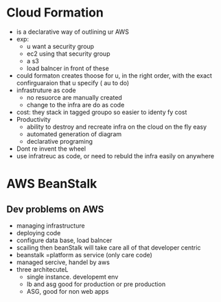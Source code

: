 # Cloud Formation
 - is a declarative way of outlining ur AWS
 - exp:
     - u want a security group
     - ec2 using that security group
     - a s3
     - load balncer in front of these
  - could formaton creates thoose for u, in the right order, with the exact confirguaraion that u specify ( au to do)
  - infrastruture as code
      - no resuorce are manually created
      - change to the infra are do as code
  - cost: they stack in tagged groupo so easier to identy fy cost
  - Productivity
      - ability to destroy and recreate infra on the cloud on the fly easy
      - automated generation of diagram
      - declarative programing
  - Dont re invent the wheel
 - use infratreuc as code, or need to rebuld the infra easily on anywhere
# AWS BeanStalk
 ## Dev problems on AWS
  - managing infrastructure
  - deploying code
  - configure data base, load balncer
  - scailing
 then beanStalk will take care all of that developer centric
 - beanstalk =platform as service (only care code)
 - managed sercive, handel by aws
 - three architecuteL
     - single instance. developemt env
     - lb and asg good for production or pre production
     - ASG, good for non web apps
